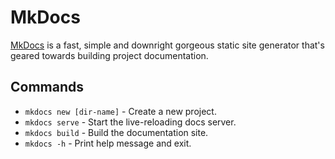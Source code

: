 # MkDocs

[MkDocs](https://www.mkdocs.org) is a fast, simple and downright gorgeous static site generator that's geared towards building project documentation.

## Commands
* `mkdocs new [dir-name]` - Create a new project.
* `mkdocs serve` - Start the live-reloading docs server.
* `mkdocs build` - Build the documentation site.
* `mkdocs -h` - Print help message and exit.

